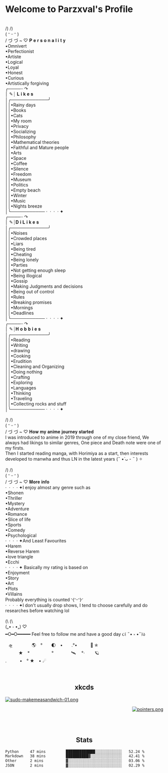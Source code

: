 <!-- <h3 align="center">
 Welcome to parzxval's Profile
<!-- <img src="https://media.giphy.com/media/hvRJCLFzcasrR4ia7z/giphy.gif" width="28"> -->
<!-- </h3>

<div align="center"><a href="#" align="center">
 
 [![Typing SVG](https://readme-typing-svg.herokuapp.com?font=Josefin+Sans&color=%23FEA443&size=40&center=true&width=830&height=150&lines=Hello+World%2C+I'm+Daniel.;Full-Stack+Web+And+App+Developer.;Experienced+UI%2FUX+Developer.;Always+learning+new+things.)](https://git.io/typing-svg)
 
 </a></div> 
-->

<h1>Welcome to Parzxval's Profile</h1>
</br> 
/) /)</br> 
( ᵔ ᵕ ᵔ )</br> 
/ づ づ ~ ♡ 𝐏 𝐞 𝐫 𝐬 𝐨 𝐧 𝐚 𝐥 𝐢 𝐭 𝐲</br> 
•Omnivert</br> 
•Perfectionist</br> 
•Artiste<br>
•Logical</br> 
•Loyal</br> 
•Honest</br> 
•Curious</br> 
•Artistically forgiving</br> 
╭────┈ ↷</br> 
│ ✎┊ 𝐋 𝐢 𝐤 𝐞 𝐬</br> 
│╭────────────╯</br> 
││•Rainy days</br> 
││•Books</br> 
││•Cats</br> 
││•My room</br> 
││•Privacy</br> 
││•Socializing</br> 
││•Philosophy</br> 
││•Mathematical theories</br> 
││•Faithful and Mature people</br> 
││•Arts</br> 
││•Space</br> 
││•Coffee</br> 
││•Silence</br> 
││•Freedom</br> 
││•Museum</br> 
││•Politics</br> 
││•Empty beach</br> 
││•Winter</br> 
││•Music</br> 
││•Nights breeze</br> 
│╰─────────── ·﻿ ﻿ ﻿· ﻿ ·﻿ ﻿ ﻿· ﻿✦</br> 
╭────┈ ↷</br> 
│ ✎┊𝐃 𝐢 𝐋 𝐢 𝐤 𝐞 𝐬</br> 
│╭────────────╯</br> 
││•Noises</br> 
││•Crowded places</br> 
││•Liars</br> 
││•Being tired</br> 
││•Cheating</br> 
││•Being lonely</br> 
││•Parties</br> 
││•Not getting enough sleep</br> 
││•Being illogical</br> 
││•Gossip</br> 
││•Making Judgments and decisions</br> 
││•Being out of control</br> 
││•Rules</br> 
││•Breaking promises</br> 
││•Mornings</br> 
││•Deadlines</br> 
│╰─────────── ·﻿ ﻿ ﻿· ﻿ ·﻿ ﻿ ﻿· ﻿✦</br> 
╭────┈ ↷</br> 
│ ✎┊𝐇 𝐨 𝐛 𝐛 𝐢 𝐞 𝐬</br> 
│╭────────────╯</br> 
││•Reading</br> 
││•Writing</br> 
││•drawing</br> 
││•Cooking</br> 
││•Erudition</br> 
││•Cleaning and Organizing</br> 
││•Doing nothing</br> 
││•Crafting</br> 
││•Exploring</br> 
││•Languages</br> 
││•Thinking</br> 
││•Traveling</br> 
││•Collecting rocks and stuff</br> 
│╰─────────── ·﻿ ﻿ ﻿· ﻿ ·﻿ ﻿ ﻿· ﻿✦</br> 
</br> 
/) /)</br> 
( ᵔ ᵕ ᵔ )</br> 
/ づ づ ~ ♡ 𝐇𝐨𝐰 𝐦𝐲 𝐚𝐧𝐢𝐦𝐞 𝐣𝐨𝐮𝐫𝐧𝐞𝐲 𝐬𝐭𝐚𝐫𝐭𝐞𝐝 </br> 
I was introduced to anime in 2019 through one of my close friend, We always had likings to similar genres, One piece and Death note were one of my firsts.</br>
Then I started reading manga, with Horimiya as a start, then interests developed to manwha and thus LN in the latest years (˵ •̀ ᴗ - ˵ ) ✧</br> 
</br> 
/) /)</br> 
( ᵔ ᵕ ᵔ )</br> 
/ づ づ ~ ♡ 𝐌𝐨𝐫𝐞 𝐢𝐧𝐟𝐨</br> 
·﻿ ﻿ ﻿· ﻿ ·﻿ ﻿ ﻿· ﻿✦I enjoy almost any genre such as</br> 
•Shonen</br> 
•Thriller</br> 
•Mystery</br> 
•Adventure</br> 
•Romance</br> 
•Slice of life</br> 
•Sports</br> 
•Comedy</br> 
•Psychological</br> 
·﻿ ﻿ ﻿· ﻿ ·﻿ ﻿ ﻿· ﻿✦And Least Favourites</br> 
•Harem</br> 
•Reverse Harem</br> 
•love triangle</br> 
•Ecchi</br> 
·﻿ ﻿ ﻿· ﻿ ·﻿ ﻿ ﻿· ﻿✦ Basically my rating is based on</br> 
•Enjoyment</br> 
•Story</br> 
•Art</br> 
•Plots</br> 
•Villains</br> 
Probably everything is counted ◝(ᵔᵕᵔ)◜</br> 
·﻿ ﻿ ﻿· ﻿ ·﻿ ﻿ ﻿· ﻿✦I don't usually drop shows, I tend to choose carefully and do researches before watching lol</br> 
</br> 
(\ (\</br> 
(„• ֊ •„) ♡</br> 
━O━O━━━━━ Feel free to follow me and have a good day ૮꒰ ˶• ༝ •˶꒱ა ⠀</br> 
⠀🛸　　　 　🌎　°　　🌓　•　　.°•　　　🚀 ✯</br> 
　　　★　*　　　　　°　　　　🛰 　°·　　                           🪐</br> 
.　　　•　° ★　•  ☄</br> 

</div>

</br>
</br>
<h2 align="center">xkcds</h2>

<div align="center"  border-radius="10px">

  <div align="left">
 
[![sudo-makemeasandwich-01.png](https://i.postimg.cc/VsZjB6Jd/sudo-makemeasandwich-01.png)](https://postimg.cc/t7PZ99tj)
 </div>
 <div align="right">
  
[![pointers.png](https://i.postimg.cc/vm5pCyZR/pointers.png)](https://postimg.cc/PLr38BDK)
 </div>
  
 </div>
</br>
</br>
<h2 align="center">Stats</h2>

<!--START_SECTION:waka-->

```txt
Python     47 mins         █████████████░░░░░░░░░░░░   52.24 %
Markdown   38 mins         ██████████▓░░░░░░░░░░░░░░   42.41 %
Other      2 mins          ▓░░░░░░░░░░░░░░░░░░░░░░░░   03.06 %
JSON       2 mins          ▓░░░░░░░░░░░░░░░░░░░░░░░░   02.29 %
```

<!--END_SECTION:waka-->
</br>
</br>
<!-- Don't compare yourself to others. You have a perfect knowledge of your shortcomings and an imperfect knowledge of their accomplishments. This usually means you're underestimating yourself and overestimating others -->
